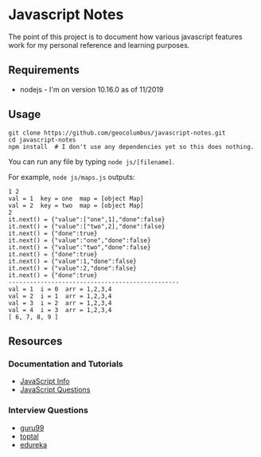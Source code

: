 # Javascript Notes

The point of this project is to document how various javascript features work for my personal reference and learning purposes.

## Requirements

* nodejs - I'm on version 10.16.0 as of 11/2019

## Usage

```
git clone https://github.com/geocolumbus/javascript-notes.git
cd javascript-notes
npm install  # I don't use any dependencies yet so this does nothing.
```

You can run any file by typing ```node js/[filename]```.

For example, ```node js/maps.js``` outputs:

```
1 2
val = 1  key = one  map = [object Map]
val = 2  key = two  map = [object Map]
2
it.next() = {"value":["one",1],"done":false}
it.next() = {"value":["two",2],"done":false}
it.next() = {"done":true}
it.next() = {"value":"one","done":false}
it.next() = {"value":"two","done":false}
it.next() = {"done":true}
it.next() = {"value":1,"done":false}
it.next() = {"value":2,"done":false}
it.next() = {"done":true}
------------------------------------------------
val = 1  i = 0  arr = 1,2,3,4
val = 2  i = 1  arr = 1,2,3,4
val = 3  i = 2  arr = 1,2,3,4
val = 4  i = 3  arr = 1,2,3,4
[ 6, 7, 8, 9 ]
```

## Resources

### Documentation and Tutorials

* [JavaScript Info](https://javascript.info/)
* [JavaScript Questions](https://github.com/lydiahallie/javascript-questions/blob/master/README.md)

### Interview Questions

* [guru99](https://www.guru99.com/javascript-interview-questions-answers.html)
* [toptal](https://www.toptal.com/javascript/interview-questions)
* [edureka](https://www.edureka.co/blog/interview-questions/javascript-interview-questions/)

